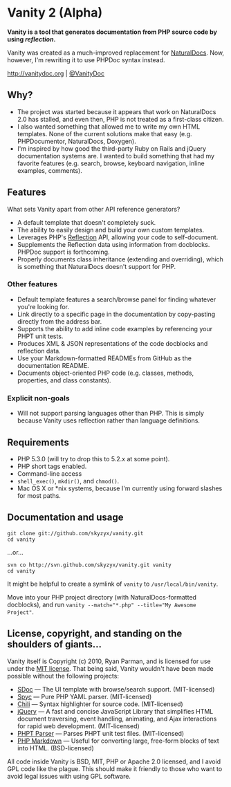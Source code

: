 # Vanity 2 (Alpha)

**Vanity is a tool that generates documentation from PHP source code by using _reflection_.**

Vanity was created as a much-improved replacement for [NaturalDocs](http://naturaldocs.org). Now, however, I'm rewriting it to use PHPDoc syntax instead.

<http://vanitydoc.org> | [@VanityDoc](http://twitter.com/vanitydoc)

## Why?

* The project was started because it appears that work on NaturalDocs 2.0 has stalled, and even then, PHP is not treated as a first-class citizen.
* I also wanted something that allowed me to write my own HTML templates. None of the current solutions make that easy (e.g. PHPDocumentor, NaturalDocs, Doxygen).
* I'm inspired by how good the third-party Ruby on Rails and jQuery documentation systems are. I wanted to build something that had my favorite features (e.g. search, browse, keyboard navigation, inline examples, comments).

## Features

What sets Vanity apart from other API reference generators?

* A default template that doesn't completely suck.
* The ability to easily design and build your own custom templates.
* Leverages PHP's [Reflection](http://php.net/reflection) API, allowing your code to self-document.
* Supplements the Reflection data using information from docblocks. PHPDoc support is forthcoming.
* Properly documents class inheritance (extending and overriding), which is something that NaturalDocs doesn't support for PHP.

### Other features

* Default template features a search/browse panel for finding whatever you're looking for.
* Link directly to a specific page in the documentation by copy-pasting directly from the address bar.
* Supports the ability to add inline code examples by referencing your PHPT unit tests.
* Produces XML & JSON representations of the code docblocks and reflection data.
* Use your Markdown-formatted READMEs from GitHub as the documentation README.
* Documents object-oriented PHP code (e.g. classes, methods, properties, and class constants).

### Explicit non-goals

* Will not support parsing languages other than PHP. This is simply because Vanity uses reflection rather than language definitions.

## Requirements

* PHP 5.3.0 (will try to drop this to 5.2.x at some point).
* PHP short tags enabled.
* Command-line access
* `shell_exec()`, `mkdir()`, and `chmod()`.
* Mac OS X or *nix systems, because I'm currently using forward slashes for most paths.

## Documentation and usage

	git clone git://github.com/skyzyx/vanity.git
	cd vanity

...or...

	svn co http://svn.github.com/skyzyx/vanity.git vanity
	cd vanity

It might be helpful to create a symlink of `vanity` to `/usr/local/bin/vanity`.

Move into your PHP project directory (with NaturalDocs-formatted docblocks), and run `vanity --match="*.php" --title="My Awesome Project"`.

## License, copyright, and standing on the shoulders of giants...

Vanity itself is Copyright (c) 2010, Ryan Parman, and is licensed for use under the [MIT license](http://www.opensource.org/licenses/mit-license.php). That being said, Vanity wouldn't have been made possible without the following projects:

- [SDoc](http://github.com/voloko/sdoc/) &mdash; The UI template with browse/search support. (MIT-licensed)
- [Spyc](http://code.google.com/p/spyc/) &mdash; Pure PHP YAML parser. (MIT-licensed)
- [Chili](http://code.google.com/p/jquery-chili-js/) &mdash; Syntax highlighter for source code. (MIT-licensed)
- [jQuery](http://jquery.com) &mdash; A fast and concise JavaScript Library that simplifies HTML document traversing, event handling, animating, and Ajax interactions for rapid web development. (MIT-licensed)
- [PHPT Parser](http://github.com/skyzyx/phpt/) &mdash; Parses PHPT unit test files. (MIT-licensed)
- [PHP Markdown](http://michelf.com/projects/php-markdown/) &mdash; Useful for converting large, free-form blocks of text into HTML. (BSD-licensed)

All code inside Vanity is BSD, MIT, PHP or Apache 2.0 licensed, and I avoid GPL code like the plague. This should make it friendly to those who want to avoid legal issues with using GPL software.
